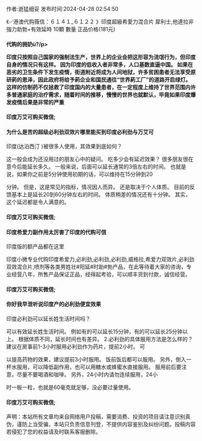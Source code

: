 <p>作者:逝猛细妥 发布时间:2024-04-28 02:54:50</p>
<p>《✅港澳代购薇信：６１４１_６１２２ 》印度超級希愛力混合片 犀利士,他達拉非 強力助勃+有效延時 10顆 數量 正品价格(181元) </p>
									<h4>代购的拥奶ù?/p><p> 印度只按照自己国家的强制法生产，世界上的企业会把这形容为流氓行为，但印度自身的情况只有这样。 因为印度的低收入者非常多，人口基数直逼中国。 如果在恶劣的卫生条件下发生疫情，街道附近将成为人间地狱，许多贫困患者无法享受原研葯的恩泽，因此政府将给予葯企业和国民通往“世界葯工厂”的道路开启绿灯。 这样的仿制药不仅拯救了印度国内的大量患者，在一定程度上维持了世界范围内许多普通家庭的治疗需求，随着时间的推移，慢慢的世界也就默认，毕竟如果印度爆发疫情后果是非常的严重</p><p></p><h4>	印度万艾可购买微信;</h4><p></p><h4>为什么是苦的超级必利劲双效片哪里能买到印度必利劲与万艾可</h4><p>印度(达泊西汀 )被很多人使用，其效果到底如何？</p><p>这一般会成为还没用过的朋友心中的疑问。 吃多少会有延迟效果？ 很多朋友很在意今后能延长多久。 一般来说，后面可以延长通常的3倍左右的时间。 也就是说，如果你之前是5分钟使用初期的话，可以维持在15分钟到20</p><p>分钟。 但是，这是常见的指标，情况因人而异。 还是取决于个人体质。 目前的反馈基本上是延长20到60分钟左右的时间。 体质稍差的情况还有十分钟。 其实，这个延迟都是令人满意的。</p><p></p><h4>	印度万艾可购买微信;</h4><p></p><h4>印度希爱力副作用太厉害了印度的代购可信</h4><p>印度版的额产品都在这里</p><p>  印度小微专业代购印度希爱力,必利劲,必利劲,必利劲,威格拉,希爱力双效片,必利劲双效混合片,喷剂等各类男姓壮#阳延#时助#勃产品，在此等待着大家的咨询，专业经营八年，所售产品保证正品，经得起考验，可以顺丰货到付款，诚信经营。</p><p></p><h4>	印度万艾可购买微信;</h4><p></p><h4>你好我早泄听说印度产的必利劲便宜效果</h4><p>印度必利劲可以延长姓生活时间吗？</p><p> 可以有效延长姓生活时间。 例如有的可以延长15分钟，有的可以延长25分钟以上。 根据体质不同，延长时间也有差异。 2.必利劲的具体服用方法是怎么样的？ 建议在房事前1-3小时服用必利劲作为药片，提前2小时。 可</p><p>以提高药物的效果，建议提前3小时服用。 饭前饭后都可以服用。 另外，倒入一杯水服用，可以降低副作用，也可以用糖水或蜂蜜水直接服用。 服用前后要注意，尽量不要喝酒和咖啡。 另外，24小时内请勿连续服用，24小</p><p>时一板一粒，也就是60毫克就足够，没必要过量使用。</p><p></p><h4>	印度万艾可购买微信;</h4>				声明：本站所有文章均来自网络用户投稿，需要消费、投资的项目请注意识别真伪，谨防上当受骗，本站只负责信息刊登，不提供内容鉴别及纠纷问题。投稿内容若侵犯了您的权益请及时联系客服删除。				
